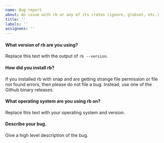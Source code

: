 ```yaml
---
name: Bug report
about: An issue with rb or any of its crates (ignore, globset, etc.)
title: ''
labels: ''
assignees: ''
---
```



#### What version of rb are you using?

Replace this text with the output of `rb --version`.

#### How did you install rb?

If you installed rb with snap and are getting strange file permission or
file not found errors, then please do not file a bug. Instead, use one of the
Github binary releases.

#### What operating system are you using rb on?

Replace this text with your operating system and version.

#### Describe your bug.

Give a high level description of the bug.
